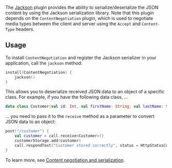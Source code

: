 
The [Jackson](https://ktor.io/docs/serialization.html) plugin provides the ability to serialize/deserialize the JSON content by using the Jackson serialization library. Note that this plugin depends on the `ContentNegotiation` plugin, which is used to negotiate media types between the client and server using the `Accept` and `Content-Type` headers.

## Usage

To install `ContentNegotiation` and register the Jackson serializer in your application, call the `jackson` method:
```kotlin
install(ContentNegotiation) {
    jackson()
}
```
This allows you to deserialize received JSON data to an object of a specific class. For example, if you have the following data class, ...
```kotlin
data class Customer(val id: Int, val firstName: String, val lastName: String)
```
... you need to pass it to the `receive` method as a parameter to convert JSON data to an object:
```kotlin
post("/customer") {
    val customer = call.receive<Customer>()
    customerStorage.add(customer)
    call.respondText("Customer stored correctly", status = HttpStatusCode.Created)
}
```
To learn more, see [Content negotiation and serialization](https://ktor.io/docs/serialization.html).
